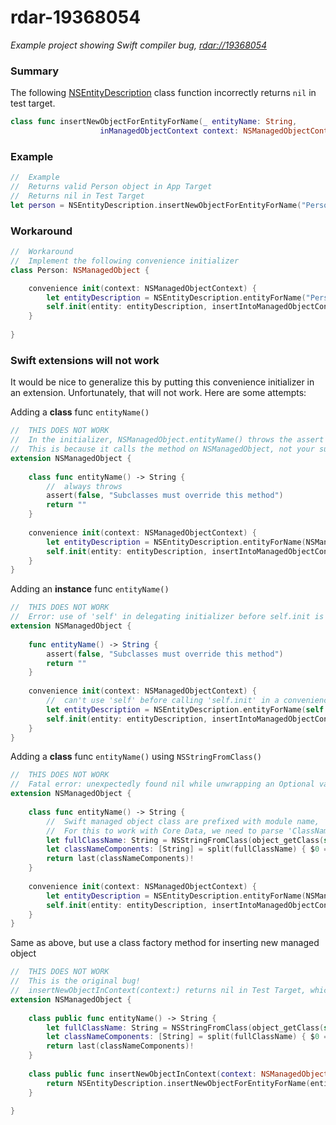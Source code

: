 # rdar-19368054

*Example project showing Swift compiler bug, [rdar://19368054](http://openradar.appspot.com/19368054)*

### Summary

The following [NSEntityDescription](https://developer.apple.com/library/mac/documentation/Cocoa/Reference/CoreDataFramework/Classes/NSEntityDescription_Class/index.html#//apple_ref/occ/clm/NSEntityDescription/insertNewObjectForEntityForName:inManagedObjectContext:) class function incorrectly returns `nil` in test target.

````swift
class func insertNewObjectForEntityForName(_ entityName: String,
                    inManagedObjectContext context: NSManagedObjectContext) -> AnyObject
````

### Example

````swift
//  Example
//  Returns valid Person object in App Target
//  Returns nil in Test Target
let person = NSEntityDescription.insertNewObjectForEntityForName("Person", inManagedObjectContext: context) as? Person
````

### Workaround

````swift
//  Workaround
//  Implement the following convenience initializer
class Person: NSManagedObject {

    convenience init(context: NSManagedObjectContext) {
        let entityDescription = NSEntityDescription.entityForName("Person", inManagedObjectContext: context)!
        self.init(entity: entityDescription, insertIntoManagedObjectContext: context)
    }
    
}
````

### Swift extensions will not work

It would be nice to generalize this by putting this convenience initializer in an extension. Unfortunately, that will not work. Here are some attempts:

Adding a **class** func `entityName()`
````swift
//  THIS DOES NOT WORK
//  In the initializer, NSManagedObject.entityName() throws the assert even if you override entityName()
//  This is because it calls the method on NSManagedObject, not your subclass
extension NSManagedObject {
    
    class func entityName() -> String {
        //  always throws
        assert(false, "Subclasses must override this method")
        return ""
    }
    
    convenience init(context: NSManagedObjectContext) {
        let entityDescription = NSEntityDescription.entityForName(NSManagedObject.entityName(), inManagedObjectContext: context)!
        self.init(entity: entityDescription, insertIntoManagedObjectContext: context)
    }
}
````

Adding an **instance** func `entityName()`
````swift
//  THIS DOES NOT WORK
//  Error: use of 'self' in delegating initializer before self.init is called
extension NSManagedObject {
    
    func entityName() -> String {
        assert(false, "Subclasses must override this method")
        return ""
    }
    
    convenience init(context: NSManagedObjectContext) {
        //  can't use 'self' before calling 'self.init' in a convenience init
        let entityDescription = NSEntityDescription.entityForName(self.entityName(), inManagedObjectContext: context)!
        self.init(entity: entityDescription, insertIntoManagedObjectContext: context)
    }
}

````

Adding a **class** func `entityName()` using `NSStringFromClass()`

````swift
//  THIS DOES NOT WORK
//  Fatal error: unexpectedly found nil while unwrapping an Optional value
extension NSManagedObject {
    
    class func entityName() -> String {
        //  Swift managed object class are prefixed with module name, 'ModuleName.ClassName'
        //  For this to work with Core Data, we need to parse 'ClassName' only
        let fullClassName: String = NSStringFromClass(object_getClass(self))
        let classNameComponents: [String] = split(fullClassName) { $0 == "." }
        return last(classNameComponents)!
    }
    
    convenience init(context: NSManagedObjectContext) {
        let entityDescription = NSEntityDescription.entityForName(NSManagedObject.entityName(), inManagedObjectContext: context)!
        self.init(entity: entityDescription, insertIntoManagedObjectContext: context)
    }
}
````

Same as above, but use a class factory method for inserting new managed object
````swift
//  THIS DOES NOT WORK
//  This is the original bug!
//  insertNewObjectInContext(context:) returns nil in Test Target, which prevents you from testing your model
extension NSManagedObject {
 
    class public func entityName() -> String {
        let fullClassName: String = NSStringFromClass(object_getClass(self))
        let classNameComponents: [String] = split(fullClassName) { $0 == "." }
        return last(classNameComponents)!
    }
    
    class public func insertNewObjectInContext(context: NSManagedObjectContext) -> AnyObject {
        return NSEntityDescription.insertNewObjectForEntityForName(entityName(), inManagedObjectContext: context)
    }
    
}
````

